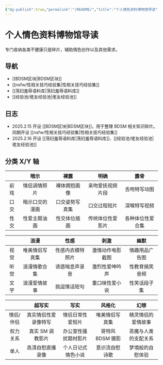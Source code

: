 ```yaml
---
{"dg-publish":true,"permalink":"/README/","title":"个人情色资料博物馆导读","tags":["情色","NSFW","BDSM","知识整理","gardenEntry"]}
---
```



# 个人情色资料博物馆导读

专门收纳各类不健康只是碎片，辅助情色创作以及其他需求。

## 导航

- [[BDSM区块\|BDSM区块]]
- [[nsfw/性相关技巧经验集\|性相关技巧经验集]]
- [[荡妇羞辱语料库\|荡妇羞辱语料库]]
- [[经验池/佬友经验池\|佬友经验池]]

## 日志

- 2025.2.15 开设 [[BDSM区块\|BDSM区块]]，用于整理 BDSM 相关知识碎片。同期开设 [[nsfw/性相关技巧经验集\|性相关技巧经验集]]
- 2025.2.16 开设 [[荡妇羞辱语料库\|荡妇羞辱语料库]]、[[经验池/佬友经验池\|佬友经验池]]

## 分类 X/Y 轴

|     |   暗示    |   裸露    |    明确    |    露骨    |
| :-: | :-----: | :-----: | :------: | :------: |
| 前戏  | 情侣调情照片  | 裸体拥抱画像  | 亲吻爱抚视频片段 |  舌吻特写动图  |
| 口交  | 暗示口交的漫画 | 口交姿势写真集 |  口交过程短片  |  深喉特写视频  |
| 性交  | 性爱主题油画  | 性交体位插画  | 传统体位性爱影片 | 各种体位性爱合集 |

|     |   浪漫    |    性感    |    刺激    |   幽默    |
| :-: | :-----: | :------: | :------: | :-----: |
| 视觉  | 唯美情侣写真集 | 性感内衣模特照片 | 激情动作电影截图 | 情趣用品广告图 |
| 听觉  | 浪漫情歌合集  | 诱惑喘息声录音  | 激烈性爱呻吟声  | 性教育搞笑音频 |
| 文字  | 浪漫爱情故事  |  挑逗情话短句  | 重口味性爱小说  | 性笑话段子集  |

|       |    超写实     |     写实     |     风格化     |     幻想     |
| :---: | :--------: | :--------: | :---------: | :--------: |
| 情侣/伴侣 | 真实情侣性爱录像特写 |  情侣日常性爱短片  |   唯美情侣写真集   | 精灵情侣的爱情故事  |
| 权力关系  | 真实 SM 调教影片 | 办公室性骚扰题材影片 | 哥特风 BDSM 摄影 | 恶魔与人类的支配关系 |
|  单人   |  高清自慰直播录像  | 个人日记式情色小说  |   意识流自慰诗歌   |  梦境般的自慰体验  |